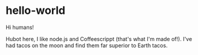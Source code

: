 # hello-world

Hi humans!

Hubot here, I like node.js and Coffeescrippt (that's what I'm made of!).
I've had tacos on the moon and find them far superior to Earth tacos.
